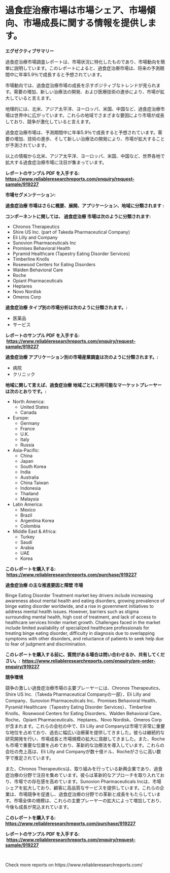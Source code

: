 <p><h1>過食症治療市場は市場シェア、市場傾向、市場成長に関する情報を提供します。</h1></p><p><strong>エグゼクティブサマリー</strong></p>
<p><p>過食症治療市場調査レポートは、市場状況に特化したものであり、市場動向を簡単に説明しています。このレポートによると、過食症治療市場は、将来の予測期間中に年率5.9％で成長すると予想されています。</p><p>市場動向では、過食症治療市場の成長を示すポジティブなトレンドが見られます。需要の増加、新しい治療法の開発、および医療技術の進歩により、市場が拡大していると言えます。</p><p>地理的には、北米、アジア太平洋、ヨーロッパ、米国、中国など、過食症治療市場は世界中に広がっています。これらの地域でさまざまな要因により市場が成長しており、競争が激化していると言えます。</p><p>過食症治療市場は、予測期間中に年率5.9％で成長すると予想されています。需要の増加、技術の進歩、そして新しい治療法の開発により、市場が拡大することが予測されています。</p><p>以上の情報から北米、アジア太平洋、ヨーロッパ、米国、中国など、世界各地で拡大する過食症治療市場に注目が集まっています。</p></p>
<p><strong>レポートのサンプル PDF を入手する: <a href="https://www.reliableresearchreports.com/enquiry/request-sample/919227">https://www.reliableresearchreports.com/enquiry/request-sample/919227</a></strong></p>
<p><strong>市場セグメンテーション:</strong></p>
<p><strong> 過食症治療 市場はさらに概要、展開、アプリケーション、地域に分類されます :</strong></p>
<p><strong>コンポーネントに関しては、 過食症治療 市場は次のように分類されます: &nbsp;</strong></p>
<p><ul><li>Chronos Therapeutics</li><li>Shire US Inc. (part of Takeda Pharmaceutical Company)</li><li>Eli Lilly and Company</li><li>Sunovion Pharmaceuticals Inc</li><li>Promises Behavioral Health</li><li>Pyramid Healthcare (Tapestry Eating Disorder Services)</li><li>Timberline Knolls</li><li>Rosewood Centers for Eating Disorders</li><li>Walden Behavioral Care</li><li>Roche</li><li>Opiant Pharmaceuticals</li><li>Heptares</li><li>Novo Nordisk</li><li>Omeros Corp</li></ul></p>
<p><strong> 過食症治療 タイプ別の市場分析は次のように分類されます。:</strong></p>
<p><ul><li>医薬品</li><li>サービス</li></ul></p>
<p><strong>レポートのサンプル PDF を入手する: &nbsp;<a href="https://www.reliableresearchreports.com/enquiry/request-sample/919227">https://www.reliableresearchreports.com/enquiry/request-sample/919227</a></strong></p>
<p><strong> 過食症治療 アプリケーション別の市場産業調査は次のように分類されます。:</strong></p>
<p><ul><li>病院</li><li>クリニック</li></ul></p>
<p><strong>地域に関して言えば、過食症治療 地域ごとに利用可能なマーケットプレーヤーは次のとおりです。:</strong></p>
<p><ul>
    <li>
        North America:
        <ul>
            <li>United States</li>
            <li>Canada</li>
        </ul>
    </li>
    <li>
        Europe:
        <ul>
            <li>Germany</li>
            <li>France</li>
            <li>U.K.</li>
            <li>Italy</li>
            <li>Russia</li>
        </ul>
    </li>
    <li>
        Asia-Pacific:
        <ul>
            <li>China</li>
            <li>Japan</li>
            <li>South Korea</li>
            <li>India</li>
            <li>Australia</li>
            <li>China Taiwan</li>
            <li>Indonesia</li>
            <li>Thailand</li>
            <li>Malaysia</li>
        </ul>
    </li>
    <li>
        Latin America:
        <ul>
            <li>Mexico</li>
            <li>Brazil</li>
            <li>Argentina Korea</li>
            <li>Colombia</li>
        </ul>
    </li>
    <li>
        Middle East & Africa:
        <ul>
            <li>Turkey</li>
            <li>Saudi</li>
            <li>Arabia</li>
            <li>UAE</li>
            <li>Korea</li>
        </ul>
    </li>
    </ul></p>
<p><strong>このレポートを購入する: &nbsp;<a href="https://www.reliableresearchreports.com/purchase/919227">https://www.reliableresearchreports.com/purchase/919227</a></strong></p>
<p><strong>過食症治療 の主な推進要因と障壁 市場</strong></p>
<p><p>Binge Eating Disorder Treatment market key drivers include increasing awareness about mental health and eating disorders, growing prevalence of binge eating disorder worldwide, and a rise in government initiatives to address mental health issues. However, barriers such as stigma surrounding mental health, high cost of treatment, and lack of access to healthcare services hinder market growth. Challenges faced in the market include limited availability of specialized healthcare professionals for treating binge eating disorder, difficulty in diagnosis due to overlapping symptoms with other disorders, and reluctance of patients to seek help due to fear of judgment and discrimination.</p></p>
<p><strong>このレポートを購入する前に、質問がある場合は問い合わせるか、共有してください。:&nbsp; <a href="https://www.reliableresearchreports.com/enquiry/pre-order-enquiry/919227">https://www.reliableresearchreports.com/enquiry/pre-order-enquiry/919227</a></strong></p>
<p><strong>競争環境</strong></p>
<p><p>競争の激しい過食症治療市場の主要プレーヤーには、Chronos Therapeutics、Shire US Inc.（Takeda Pharmaceutical Companyの一部）、Eli Lilly and Company、Sunovion Pharmaceuticals Inc、Promises Behavioral Health、Pyramid Healthcare（Tapestry Eating Disorder Services）、Timberline Knolls、Rosewood Centers for Eating Disorders、Walden Behavioral Care、Roche、Opiant Pharmaceuticals、Heptares、Novo Nordisk、Omeros Corpが含まれます。これらの会社の中で、Eli Lilly and Companyは市場で非常に重要な地位を占めており、過去に幅広い治療薬を提供してきました。彼らは継続的な研究開発を行い、市場成長と市場規模の拡大に貢献してきました。また、Rocheも市場で重要な位置を占めており、革新的な治療法を導入しています。これらの会社の売上高は、Eli Lilly and Companyが数十億ドル、Rocheがさらに高い数字で推定されています。</p><p>また、Chronos Therapeuticsは、取り組みを行っている新興企業であり、過食症治療の分野で注目を集めています。彼らは革新的なアプローチを取り入れており、市場での存在感を高めています。Sunovion Pharmaceuticals Incは、市場シェアを拡大しており、顧客に高品質なサービスを提供しています。これらの企業は、市場競争を促進し、過食症治療の分野での革新と成長をもたらしています。市場全体の規模は、これらの主要プレーヤーの拡大によって増加しており、今後も成長が見込まれています。</p></p>
<p><strong>このレポートを購入する: &nbsp; <a href="https://www.reliableresearchreports.com/purchase/919227">https://www.reliableresearchreports.com/purchase/919227</a></strong></p>
<p><strong>レポートのサンプル PDF を入手する: &nbsp;<a href="https://www.reliableresearchreports.com/enquiry/request-sample/919227">https://www.reliableresearchreports.com/enquiry/request-sample/919227</a></strong><strong></strong></p>
<p>&nbsp;</p>
<p>Check more reports on https://www.reliableresearchreports.com/</p>